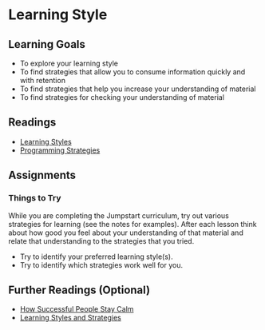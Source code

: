 # Learning Style

## Learning Goals
* To explore your learning style
* To find strategies that allow you to consume information quickly and with retention
* To find strategies that help you increase your understanding of material
* To find strategies for checking your understanding of material

## Readings
* [Learning Styles](notes/learning-styles.md)
* [Programming Strategies](notes/programming-strategies.md)

## Assignments

### Things to Try

While you are completing the Jumpstart curriculum, try out various strategies for learning (see the notes for examples). After each lesson think about how good you feel about your understanding of that material and relate that understanding to the strategies that you tried.

* Try to identify your preferred learning style(s).
* Try to identify which strategies work well for you.

## Further Readings (Optional)
* [How Successful People Stay Calm]( http://www.forbes.com/sites/travisbradberry/2014/02/06/how-successful-people-stay-calm/)
* [Learning Styles and Strategies](http://www4.ncsu.edu/unity/lockers/users/f/felder/public/ILSdir/styles.htm)
